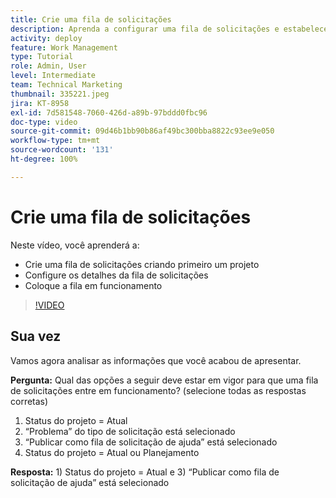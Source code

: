```yaml
---
title: Crie uma fila de solicitações
description: Aprenda a configurar uma fila de solicitações e estabelecer detalhes da fila no [!DNL  Workfront]. Siga estas etapas para ajudar a organização a gerenciar a entrada de trabalho.
activity: deploy
feature: Work Management
type: Tutorial
role: Admin, User
level: Intermediate
team: Technical Marketing
thumbnail: 335221.jpeg
jira: KT-8958
exl-id: 7d581548-7060-426d-a89b-97bddd0fbc96
doc-type: video
source-git-commit: 09d46b1bb90b86af49bc300bba8822c93ee9e050
workflow-type: tm+mt
source-wordcount: '131'
ht-degree: 100%

---
```


# Crie uma fila de solicitações

Neste vídeo, você aprenderá a:

* Crie uma fila de solicitações criando primeiro um projeto
* Configure os detalhes da fila de solicitações
* Coloque a fila em funcionamento

>[!VIDEO](https://video.tv.adobe.com/v/335221/?quality=12&learn=on)

## Sua vez

Vamos agora analisar as informações que você acabou de apresentar.

**Pergunta:** Qual das opções a seguir deve estar em vigor para que uma fila de solicitações entre em funcionamento? (selecione todas as respostas corretas)

1. Status do projeto = Atual
1. “Problema” do tipo de solicitação está selecionado
1. “Publicar como fila de solicitação de ajuda” está selecionado
1. Status do projeto = Atual ou Planejamento

**Resposta:** 1) Status do projeto = Atual e 3) “Publicar como fila de solicitação de ajuda” está selecionado

